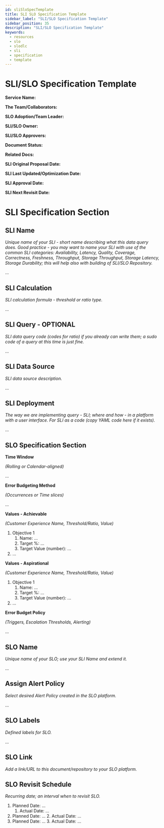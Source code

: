 ```yaml
---
id: sliSloSpecTemplate
title: SLI SLO Specification Template
sidebar_label: "SLI/SLO Specification Template"
sidebar_position: 35
description: "SLI/SLO Specification Template"
keywords:
  - resources
  - slo
  - slodlc
  - sli
  - specification
  - template
---
```


# SLI/SLO Specification Template

**Service Name:** 

**The Team/Collaborators:**

**SLO Adoption/Team Leader:**

**SLI/SLO Owner:**

**SLI/SLO Approvers:**

**Document Status:**

**Related Docs:**

**SLI Original Proposal Date:**

**SLI Last Updated/Optimization Date:**

**SLI Approval Date:**

**SLI Next Revisit Date:**


# SLI Specification Section


## SLI Name

_Unique name of your SLI - short name describing what this data query does. Good practice - you may want to name your SLI with use of the common SLI categories: Availability, Latency, Quality, Coverage, Correctness, Freshness, Throughput, Storage Throughput, Storage Latency, Storage Durability; this will help also with building of SLI/SLO Repository._

...


## SLI Calculation

_SLI calculation formula - threshold or ratio type._

...


## SLI Query - OPTIONAL

_SLI data query code (codes for ratio) if you already can write them; a sudo code of a query at this time is just fine._

...


## SLI Data Source

_SLI data source description._

...


## SLI Deployment

_The way we are implementing query - SLI; where and how - in a platform with a user interface. For SLI as a code (copy YAML code here if it exists)._

...


## SLO Specification Section

**Time Window**

_(Rolling or Calendar-aligned)_

...

**Error Budgeting Method**

_(Occurrences or Time slices)_

...

**Values - Achievable**

_(Customer Experience Name, Threshold/Ratio, Value)_



1. Objective 1
    1. Name: ...
    2. Target %: ...
    3. Target Value (number): ...
2. ...

**Values - Aspirational**

_(Customer Experience Name, Threshold/Ratio, Value)_



1. Objective 1
    1. Name: ...
    2. Target %: ...
    3. Target Value (number): ...
2. ...

**Error Budget Policy**

_(Triggers, Escalation Thresholds, Alerting)_

...


## SLO Name

_Unique name of your SLO; use your SLI Name and extend it._

...


## Assign Alert Policy

_Select desired Alert Policy created in the SLO platform._

...


## SLO Labels

_Defined labels for SLO._

...


## SLO Link

_Add a link/URL to this document/repository to your SLO platform._


## SLO Revisit Schedule

_Recurring date; an interval when to revisit SLO._



1. Planned Date: ...
    1. Actual Date: ...
2. Planned Date: ...
    2. Actual Date: ...
3. Planned Date: ...
    3. Actual Date: ...
